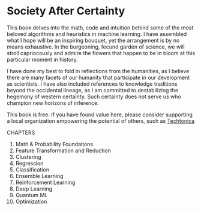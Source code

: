 # Society After Certainty

This book delves into the math, code and intuition behind some of the most beloved algorithms and heuristics in machine learning. I have assembled what I hope will be an inspiring bouquet, yet the arrangement is by no means exhaustive. In the burgeoning, fecund garden of science, we will stroll capriocously and admire the flowers that happen to be in bloom at this particular moment in history. 

I have done my best to fold in reflections from the humanities, as I believe there are many facets of our humanity that participate in our development as scientists. I have also included references to knowledge traditions beyond the occidental lineage, as I am committed to destabilizing the hegemony of western certainty. Such certainty does not serve us who champion new horizons of inference. 

This book is free. If you have found value here, please consider supporting a local organization empowering the potential of others, such as [Techtonica](https://techtonica.org/) 

CHAPTERS
1. Math & Probability Foundations
2. Feature Transformation and Reduction 
3. Clustering
4. Regression 
5. Classification
6. Ensemble Learning 
7. Reinforcement Learning 
8. Deep Learning 
9. Quantum ML
10. Optimization 
